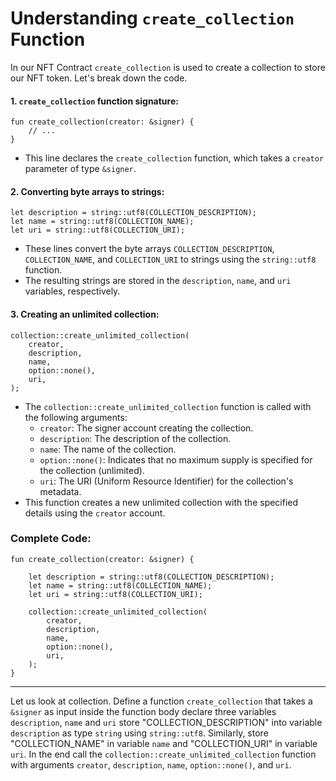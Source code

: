 # Understanding `create_collection` Function

In our NFT Contract `create_collection` is used to create a collection to store our NFT token. Let's break down the code.

#### 1. `create_collection` function signature:

```move
fun create_collection(creator: &signer) {
    // ...
}
```
- This line declares the `create_collection` function, which takes a `creator` parameter of type `&signer`.

#### 2. Converting byte arrays to strings:

```move
let description = string::utf8(COLLECTION_DESCRIPTION);
let name = string::utf8(COLLECTION_NAME);
let uri = string::utf8(COLLECTION_URI);
```
- These lines convert the byte arrays `COLLECTION_DESCRIPTION`, `COLLECTION_NAME`, and `COLLECTION_URI` to strings using the `string::utf8` function.
- The resulting strings are stored in the `description`, `name`, and `uri` variables, respectively.

#### 3. Creating an unlimited collection:

```move
collection::create_unlimited_collection(
    creator,
    description,
    name,
    option::none(),
    uri,
);
```
- The `collection::create_unlimited_collection` function is called with the following arguments:
  - `creator`: The signer account creating the collection.
  - `description`: The description of the collection.
  - `name`: The name of the collection.
  - `option::none()`: Indicates that no maximum supply is specified for the collection (unlimited).
  - `uri`: The URI (Uniform Resource Identifier) for the collection's metadata.
- This function creates a new unlimited collection with the specified details using the `creator` account.

### Complete Code:

```move
fun create_collection(creator: &signer) {

    let description = string::utf8(COLLECTION_DESCRIPTION);
    let name = string::utf8(COLLECTION_NAME);
    let uri = string::utf8(COLLECTION_URI);

    collection::create_unlimited_collection(
        creator,
        description,
        name,
        option::none(),
        uri,
    );
}
```

---
Let us look at collection. Define a function `create_collection` that takes a `&signer` as input inside the function body declare three variables `description`, `name` and `uri` store "COLLECTION_DESCRIPTION" into variable `description` as type `string` using `string::utf8`. Similarly, store "COLLECTION_NAME" in variable `name` and "COLLECTION_URI" in variable `uri`. In the end call the `collection::create_unlimited_collection` function with arguments `creator`, `description`, `name`, `option::none()`, and `uri`.
    
